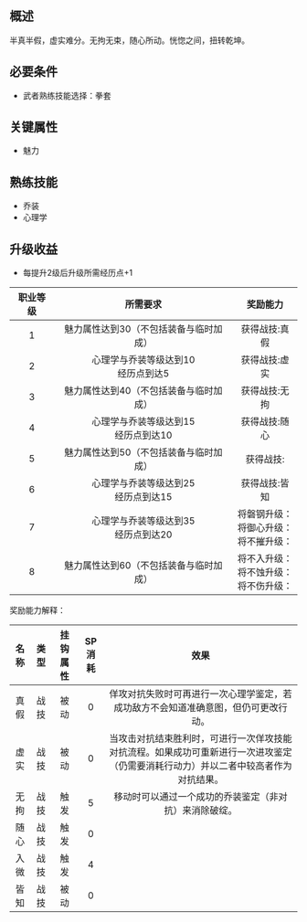 ## 

## 概述

半真半假，虚实难分。无拘无束，随心所动。恍惚之间，扭转乾坤。

## 必要条件

* 武者熟练技能选择：拳套

## 关键属性

* 魅力

## 熟练技能

* 乔装
* 心理学

## 升级收益

* 每提升2级后升级所需经历点+1

职业等级|所需要求|奖励能力
:--:|:--:|:--:
1|魅力属性达到30（不包括装备与临时加成）|获得战技:真假
2|心理学与乔装等级达到10<br>经历点到达5|获得战技:虚实
3|魅力属性达到40（不包括装备与临时加成）|获得战技:无拘
4|心理学与乔装等级达到15<br>经历点到达10|获得战技:随心
5|魅力属性达到50（不包括装备与临时加成）|获得战技:
6|心理学与乔装等级达到25<br>经历点到达15|获得战技:皆知
7|心理学与乔装等级达到35<br>经历点到达20|将磐钢升级：<br>将御心升级：<br>将不摧升级：
8|魅力属性达到60（不包括装备与临时加成）|将不入升级：<br>将不蚀升级：<br>将不伤升级：

奖励能力解释：

名称|类型|挂钩属性|SP消耗|效果
:--:|:--:|:--:|:--:|:--:
真假|战技|被动|0|佯攻对抗失败时可再进行一次心理学鉴定，若成功敌方不会知道准确意图，但仍可更改行动。
虚实|战技|被动|0|当攻击对抗结束胜利时，可进行一次佯攻技能对抗流程。如果成功可重新进行一次进攻鉴定（仍需要消耗行动力）并以二者中较高者作为对抗结果。
无拘|战技|触发|5|移动时可以通过一个成功的乔装鉴定（非对抗）来消除破绽。
随心|战技|触发|0|
入微|战技|触发|4|
皆知|战技|被动|0|